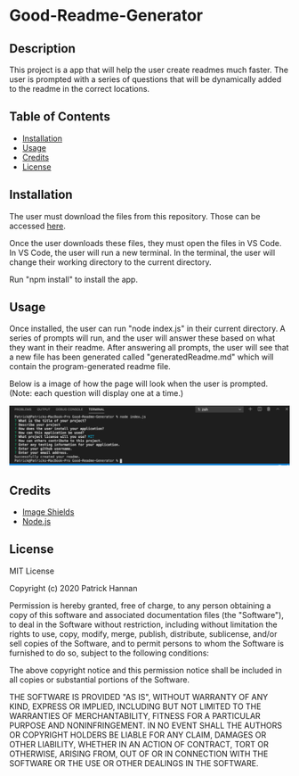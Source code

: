 # Good-Readme-Generator

## Description 

This project is a app that will help the user create readmes much faster. The user is prompted with a series of questions that will be dynamically added to the readme in the correct locations. 


## Table of Contents

* [Installation](#installation)
* [Usage](#usage)
* [Credits](#credits)
* [License](#license)


## Installation

The user must download the files from this repository. Those can be accessed [here](https://github.com/patrickhannan/Good-Readme-Generator).

Once the user downloads these files, they must open the files in VS Code. In VS Code, the user will run a new terminal. In the terminal, the user will change their working directory to the current directory. 

Run "npm install" to install the app.


## Usage 

Once installed, the user can run "node index.js" in their current directory. A series of prompts will run, and the user will answer these based on what they want in their readme. After answering all prompts, the user will see that a new file has been generated called "generatedReadme.md" which will contain the program-generated readme file.

Below is a image of how the page will look when the user is prompted. (Note: each question will display one at a time.)

![Example prompt](./images/prompt.png)


## Credits

* [Image Shields](https://img.shields.io/)
* [Node.js](https://nodejs.org/en/)


## License

MIT License

Copyright (c) 2020 Patrick Hannan

Permission is hereby granted, free of charge, to any person obtaining a copy of this software and associated documentation files (the "Software"), to deal in the Software without restriction, including without limitation the rights to use, copy, modify, merge, publish, distribute, sublicense, and/or sell copies of the Software, and to permit persons to whom the Software is furnished to do so, subject to the following conditions:

The above copyright notice and this permission notice shall be included in all copies or substantial portions of the Software.

THE SOFTWARE IS PROVIDED "AS IS", WITHOUT WARRANTY OF ANY KIND, EXPRESS OR IMPLIED, INCLUDING BUT NOT LIMITED TO THE WARRANTIES OF MERCHANTABILITY, FITNESS FOR A PARTICULAR PURPOSE AND NONINFRINGEMENT. IN NO EVENT SHALL THE AUTHORS OR COPYRIGHT HOLDERS BE LIABLE FOR ANY CLAIM, DAMAGES OR OTHER LIABILITY, WHETHER IN AN ACTION OF CONTRACT, TORT OR OTHERWISE, ARISING FROM, OUT OF OR IN CONNECTION WITH THE SOFTWARE OR THE USE OR OTHER DEALINGS IN THE SOFTWARE.